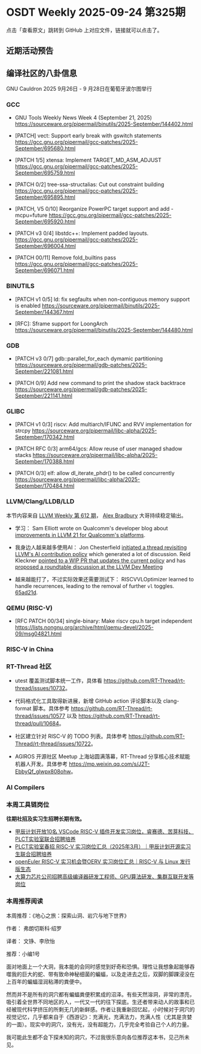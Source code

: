 # OSDT Weekly 2025-09-24 第325期

点击「查看原文」跳转到 GitHub 上对应文件，链接就可以点击了。

## 近期活动预告

## 编译社区的八卦信息

GNU Cauldron 2025 9月26日 - 9 月28日在葡萄牙波尔图举行

### GCC

- GNU Tools Weekly News Week 4 (September 21, 2025)
  https://sourceware.org/pipermail/binutils/2025-September/144402.html

- [PATCH] vect: Support early break with gswitch statements
  https://gcc.gnu.org/pipermail/gcc-patches/2025-September/695680.html

- [PATCH 1/5] xtensa: Implement TARGET_MD_ASM_ADJUST
  https://gcc.gnu.org/pipermail/gcc-patches/2025-September/695759.html

- [PATCH 0/2] tree-ssa-structalias: Cut out constraint building
  https://gcc.gnu.org/pipermail/gcc-patches/2025-September/695895.html

- [PATCH, V5 0/10] Reorganize PowerPC target support and add -mcpu=future
  https://gcc.gnu.org/pipermail/gcc-patches/2025-September/695920.html

- [PATCH v3 0/4] libstdc++: Implement padded layouts.
  https://gcc.gnu.org/pipermail/gcc-patches/2025-September/696004.html

- [PATCH 00/11] Remove fold_builtins pass
  https://gcc.gnu.org/pipermail/gcc-patches/2025-September/696071.html

### BINUTILS

- [PATCH v1 0/5] ld: fix segfaults when non-contiguous memory support is enabled
  https://sourceware.org/pipermail/binutils/2025-September/144367.html

- [RFC]: Sframe support for LoongArch
  https://sourceware.org/pipermail/binutils/2025-September/144480.html

### GDB

- [PATCH v3 0/7] gdb::parallel_for_each dymamic partitioning
  https://sourceware.org/pipermail/gdb-patches/2025-September/221081.html

- [PATCH 0/9] Add new command to print the shadow stack backtrace
  https://sourceware.org/pipermail/gdb-patches/2025-September/221141.html

### GLIBC

- [PATCH v1 0/3] riscv: Add multiarch/IFUNC and RVV implementation for strcpy
  https://sourceware.org/pipermail/libc-alpha/2025-September/170342.html

- [PATCH RFC 0/3] arm64/gcs: Allow reuse of user managed shadow stacks
  https://sourceware.org/pipermail/libc-alpha/2025-September/170388.html

- [PATCH 0/3] elf: allow dl_iterate_phdr() to be called concurrently
  https://sourceware.org/pipermail/libc-alpha/2025-September/170484.html

### LLVM/Clang/LLDB/LLD

本节内容来自 [LLVM Weekly 第 612 期](http://llvmweekly.org/issue/612)，
[Alex Bradbury](https://www.linkedin.com/in/alex-bradbury/) 大哥持续稳定输出。

* 学习： Sam Elliott wrote on Qualcomm's developer blog about [improvements in LLVM 21 for Qualcomm's platforms](https://www.qualcomm.com/developer/blog/2025/09/llvm-21-improvements-for-qualcomms-platforms).

* 我身边人越来越多使用AI： Jon Chesterfield [initiated a thread revisiting LLVM's AI contribution policy](https://discourse.llvm.org/t/our-ai-policy-vs-code-of-conduct-and-vs-reality/88300) which generated a lot of discussion. Reid Kleckner [pointed to a WIP PR that updates the current policy](https://discourse.llvm.org/t/our-ai-policy-vs-code-of-conduct-and-vs-reality/88300/16) and has [proposed a roundtable discussion at the LLVM Dev Meeting](https://discourse.llvm.org/t/our-ai-policy-vs-code-of-conduct-and-vs-reality/88300/36)

* 越来越能打了，不过实际效果还需要测试下： RISCVVLOptimizer learned to handle recurrences, leading to the removal of further `vl` toggles.
  [65ad21d](https://github.com/llvm/llvm-project/commit/65ad21d730d2).

### QEMU (RISC-V)

- [RFC PATCH 00/34] single-binary: Make riscv cpu.h target independent
  https://lists.nongnu.org/archive/html/qemu-devel/2025-09/msg04821.html

### RISC-V in China

### RT-Thread 社区

- utest 覆盖测试脚本统一工作，具体看 <https://github.com/RT-Thread/rt-thread/issues/10732>。

- 代码格式化工具取得新进展，新增 GitHub action 评论脚本以及 clang-format 脚本。具体参考 <https://github.com/RT-Thread/rt-thread/issues/10577> 以及 <https://github.com/RT-Thread/rt-thread/pull/10684>。

- 社区建立针对 RISC-V 的 TODO 列表。具体参考 <https://github.com/RT-Thread/rt-thread/issues/10722>。

- AGIROS 开源社区 Meetup 上海站圆满落幕，RT-Thread 分享核心技术赋能机器人开发。具体参考 <https://mp.weixin.qq.com/s/J2T-EbbyQf_glwpx808ohw>。

### AI Compilers

### 本周工具链岗位

**往期社招及实习生招聘长期有效。**

- [甲辰计划开放10名 VSCode RISC-V 插件开发实习岗位，睿赛德、苦芽科技、PLCT实验室联合招聘培养](https://mp.weixin.qq.com/s/zbMmsuAb3_XwBByTdKYM-Q)
- [PLCT实验室春招 RISC-V 实习岗位汇总（2025年3月）｜甲辰计划开源实习生联合招聘培养](https://mp.weixin.qq.com/s/no5v_YeGI3LUE7mYv5wUpQ)
- [openEuler RISC-V 实习机会暨OERV 实习岗位汇总｜RISC-V 与 Linux 发行版生态](https://mp.weixin.qq.com/s/87XEhORtte_iTTZqjinX2g)
- [大算力芯片公司招聘高级编译器研发工程师、GPU算法研发、集群互联开发等岗位](https://mp.weixin.qq.com/s/ONoNJ5jZmL794AdtlHrDuQ)

### 本周推荐阅读

本周推荐：《地心之旅：探索山洞、岩穴与地下世界》

作者： 弗朗切斯科·绍罗

译者： 文铮、李欣怡

推荐：小编1号

面对地面上一个大洞，我本能的会同时感觉到好奇和恐惧。理性让我想象起能够吞噬我的巨大的蛇、带有致命神秘细菌的蝙蝠，以及走进去之后，双脚的脚踝浸没在上百年的蝙蝠湿润粘滞的粪便中。

然而并不是所有的洞穴都有蝙蝠粪便积累成的沼泽。有些天然溶洞，非常的漂亮，吸引着全世界不同地区的人，一代又一代的往下探底。生还者带来动人的故事和已经被现代科学挤压的所剩无几的新鲜感。作者让我重新回忆起，小时候对于洞穴的视觉记忆，几乎都来自于《西游记》：充满光，充满法力，充满人性（尤其是贪婪的一面）。现实中的洞穴，没有光，没有超能力，几乎完全考验自己个人的力量。

我可能此生都不会下探未知的洞穴，不过我很乐意向各位推荐这本书，见己所未见。
